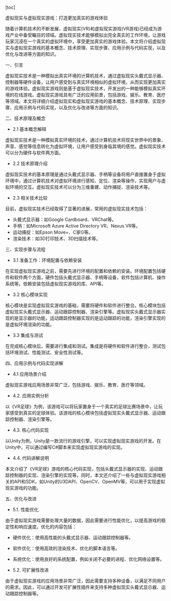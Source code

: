 
[toc]                    
                
                
虚拟现实与虚拟现实游戏：打造更加真实的游戏体验

随着计算机技术的不断发展，虚拟现实(VR)和虚拟现实游戏(VR游戏)已经成为游戏产业中备受瞩目的领域。虚拟现实技术能够模拟出完全真实的工作环境，让游戏玩家沉浸在一个真实的虚拟环境中，享受更加真实的游戏体验。本文将介绍虚拟现实与虚拟现实游戏的基本概念、技术原理、实现步骤、应用示例与代码实现，以及优化与改进等方面的知识。

一、引言

虚拟现实技术是一种模拟出真实环境的计算机技术，通过虚拟现实头戴式显示器、控制器等硬件设备，让用户感受到与真实环境相似的虚拟环境，从而实现更加真实的游戏体验。虚拟现实游戏则是基于虚拟现实技术，开发出的一种能够模拟真实环境的在线游戏。虚拟现实游戏具有广泛的应用前景，包括游戏、娱乐、教育、医疗等领域。本文将详细介绍虚拟现实和虚拟现实游戏的基本概念、技术原理、实现步骤、应用示例与代码实现，以及优化与改进等方面的知识。

二、技术原理及概念

- 2.1 基本概念解释

虚拟现实技术是一种模拟真实环境的技术，通过计算机技术将现实世界中的景象、声音、感觉等信息转化为虚拟环境，让用户感受到身临其境的感觉。虚拟现实技术可以分为硬件与软件两方面。

- 2.2 技术原理介绍

虚拟现实技术的基本原理是通过头戴式显示器、手柄等设备将用户直接置身于虚拟环境中，通过计算机技术对虚拟环境进行感知、定位、渲染等操作，实现用户与虚拟环境的交互。虚拟现实技术可以分为三维重建、动作捕捉、渲染技术等。

- 2.3 相关技术比较

目前，虚拟现实技术已经取得了显著的进展，常用的虚拟现实技术包括：

- 头戴式显示器：如Google Cardboard、VRChat等。
- 手柄：如Microsoft Azure Active Directory VR、Nexus VR等。
- 运动捕捉：如Epson Move+、C家G等。
- 渲染技术：如3D打印技术、3D扫描技术等。

三、实现步骤与流程

- 3.1 准备工作：环境配置与依赖安装

在实现虚拟现实游戏之前，需要先进行环境的配置和依赖的安装。环境配置包括硬件和软件两个方面，硬件包括头戴式显示器、手柄等设备，软件包括计算机、操作系统等。依赖安装包括虚拟现实游戏的库、API等。

- 3.2 核心模块实现

核心模块是实现虚拟现实游戏的基础，需要将硬件和软件进行整合。核心模块包括虚拟现实头戴式显示器、运动跟踪控制器、渲染引擎等。虚拟现实头戴式显示器实现的是显示器的功能，运动跟踪控制器实现的是运动跟踪的功能，渲染引擎实现的是虚拟环境渲染的功能。

- 3.3 集成与测试

在完成核心模块后，需要进行集成和测试。集成是将硬件和软件进行整合，测试包括环境测试、性能测试、安全性测试等。

四、应用示例与代码实现讲解

- 4.1 应用场景介绍

虚拟现实游戏应用场景非常广泛，包括游戏、娱乐、教育、医疗等领域。

- 4.2. 应用实例分析

以《VR足球》为例，该游戏可以将玩家置身于一个真实的足球比赛场景中，让玩家感受到真实的足球体验。该游戏的核心模块包括虚拟现实头戴式显示器、运动跟踪控制器、渲染引擎等。

- 4.3. 核心代码实现

以Unity为例，Unity是一款流行的游戏引擎，可以实现虚拟现实游戏的开发。在Unity中，可以通过编写C#脚本来实现虚拟现实游戏的实现。

- 4.4. 代码讲解说明

本文介绍了《VR足球》游戏的核心代码实现，包括头戴式显示器的实现、运动跟踪控制器的实现、渲染引擎的实现等。同时，本文还介绍了一些与虚拟现实游戏相关的API和SDK，如Unity的U3DAPI、OpenCV、OpenMV等，可以用于实现虚拟现实游戏的功能。

五、优化与改进

- 5.1. 性能优化

由于虚拟现实游戏需要处理大量的数据，因此需要进行性能优化，以提高游戏的稳定性和响应速度。优化的内容包括：

- 硬件优化：使用高性能的头戴式显示器、运动跟踪控制器等。
- 软件优化：使用高效的渲染技术、优化的脚本语言等。
- 系统优化：使用良好的系统配置，例如关闭不必要的进程、优化网络设置等。

- 5.2. 可扩展性改进

由于虚拟现实游戏的应用场景非常广泛，因此需要支持多种设备，以满足不同用户的需求。因此，可以通过开发可扩展性插件来支持多种虚拟现实头戴式显示器、运动跟踪控制器等。

